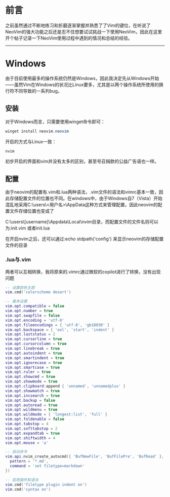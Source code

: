 # 前言

之前虽然通过不断地练习和折磨逐渐掌握并熟悉了了Vim的键位，在听说了NeoVim的强大功能之后还是忍不住想要试试挑战一下使用NeoVim，因此在这里开个帖子记录一下NeoVim使用过程中遇到的情况和总结的经验。

---

# Windows

由于目前使用最多的操作系统仍然是Windows，因此我决定先从Windows开始——虽然Vim在Windows的状况比Linux要多，尤其是以两个操作系统所使用的换行符不同导致的一系列bug。

## 安装

对于Windows而言，只需要使用winget命令即可：

```powershell
winget install neovim.neovim
```

开启的方式与Linux一致：

```powershell
nvim
```

初步开启的界面和vim并没有太多的区别，甚至号召捐款的公益广告语也一样。

## 配置

由于neovim的配置有.vim和.lua两种语法，.vim文件的语法和vimrc基本一致，因此存储配置文件的位置也不同。在windows中，由于Windows自7（Vista）开始混乱地采用C:\users\\<用户名>\AppData这种方式来管理配置，因此neovim的配置文件存储位置也变成了

C:\users\\[username]\Appdata\Local\nvim目录，而配置文件的文件名则可以为:init.vim 或者init.lua

在开启nvim之后，还可以通过:echo stdpath('config') 来显示neovim的存储配置文件的目录

### .lua与.vim

两者可以互相转换，我将原来的.vimrc通过微软的copilot进行了转换，没有出现问题

```lua
-- 设置颜色主题
vim.cmd('colorscheme desert')

-- 基本设置
vim.opt.compatible = false
vim.opt.number = true
vim.opt.swapfile = false
vim.opt.encoding = 'utf-8'
vim.opt.fileencodings = { 'utf-8', 'gb18030' }
vim.opt.backspace = { 'eol', 'start', 'indent' }
vim.opt.laststatus = 2
vim.opt.cursorline = true
vim.opt.cursorcolumn = true
vim.opt.linebreak = true
vim.opt.autoindent = true
vim.opt.smartindent = true
vim.opt.ignorecase = true
vim.opt.smartcase = true
vim.opt.ruler = true
vim.opt.showcmd = true
vim.opt.showmode = true
vim.opt.clipboard:append { 'unnamed', 'unnamedplus' }
vim.opt.showmatch = true
vim.opt.incsearch = true
vim.opt.backup = false
vim.opt.autoread = true
vim.opt.wildmenu = true
vim.opt.wildmode = { 'longest:list', 'full' }
vim.opt.foldenable = false
vim.opt.tabstop = 4
vim.opt.softtabstop = 2
vim.opt.expandtab = true
vim.opt.shiftwidth = 4
vim.opt.mouse = 'a'

-- 自动命令
vim.api.nvim_create_autocmd({ 'BufNewFile', 'BufFilePre', 'BufRead' }, {
  pattern = '*.md',
  command = 'set filetype=markdown'
})

-- 启用插件和语法
vim.cmd('filetype plugin indent on')
vim.cmd('syntax on')

```

